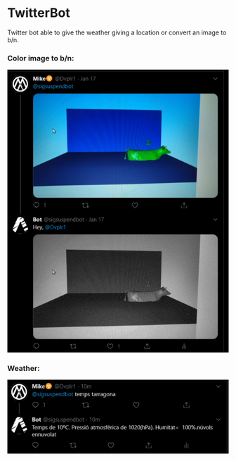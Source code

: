 # TwitterBot
Twitter bot able to give the weather giving a location or convert an image to b/n.



### Color image to b/n:
![Image](/files/bn.png)

### Weather:
![Image twitter 1](/files/weather.png)
